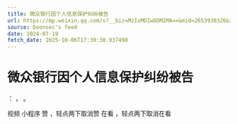 ```yaml
---
title: 微众银行因个人信息保护纠纷被告
url: https://mp.weixin.qq.com/s?__biz=MzIxMDIwODM2MA==&mid=2653930326&idx=1&sn=775e9742fda73834551b36f2925e75ae
source: Doonsec's feed
date: 2024-07-19
fetch_date: 2025-10-06T17:39:30.937490
---
```


# 微众银行因个人信息保护纠纷被告

：
，
。

视频
小程序
赞
，轻点两下取消赞
在看
，轻点两下取消在看
